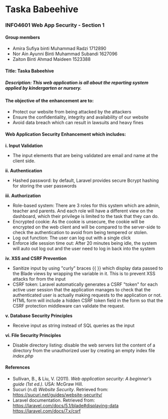 # Taska Babeehive
### INFO4601 Web App Security - Section 1

#### Group members
* Amira Sufiya binti Muhammad Radzi 1712890
* Nor Ain Ayunni Binti Muhammad Subandi 1627096
* Zaiton Binti Ahmad Maideen 1523388

#### Title: Taska Babeehive
##### Description: This web application is all about the reporting system applied by kindergarten or nursery.


#### The objective of the enhancement are to: 
* Protect our website from being attacked by the attackers
* Ensure the confidentiality, integrity and availability of our website
* Avoid data breach which can result in lawsuits and heavy fines

#### Web Application Security Enhancement which includes:

**i. Input Validation** 
* The input elements that are being validated are email and name at the client side. 

**ii. Authentication**
* Hashed password: by default, Laravel provides secure Bcrypt hashing for storing the user passwords

**iii. Authorization**
* Role-based system: There are 3 roles for this system which are admin, teacher and parents. And each role will have a different view on the dashboard, which their privilege is limited to the task that they can do. 
* Encrypted cookie: As the cookie is unsecure, the cookie will be encrypted on the web client and will be compared to the server-side to check the authentication to avoid from being tempered or stolen. 
* Log out function: The user can log out with a single click
* Enforce idle session time out: After 20 minutes being idle, the system will auto out log out and the user need to log in back into the system 

**iv. XSS and CSRF Prevention**
* Sanitize input by using "curly" braces {{ }} which display data passed to the Blade views by wrapping the variable in it. This is to prevent XSS attacks for from the input
* CSRF token: Laravel automatically generates a CSRF "token" for each active user session that the application manages to check that the authenticated user is actually making requests to the application or not. HTML form will include a hidden CSRF token field in the form so that the CSRF protection middleware can validate the request.

**v. Database Security Principles** 
* Receive input as string instead of SQL queries as the input

**vi. File Security Principles**
* Disable directory listing: disable the web servers list the content of a directory from the unauthorized user by creating an empty index file _index.php_
	
#### References
* Sullivan, B., & Liu, V. (2011). *Web application security: A beginner’s guide (1st ed.).* USA: McGraw Hill.
* Sucuri (n.d) *Website Security*. Retrieved from:  https://sucuri.net/guides/website-security/ 
* Laravel documentation. Retrieved from: https://laravel.com/docs/5.1/blade#displaying-data 
https://laravel.com/docs/7.x/csrf 
